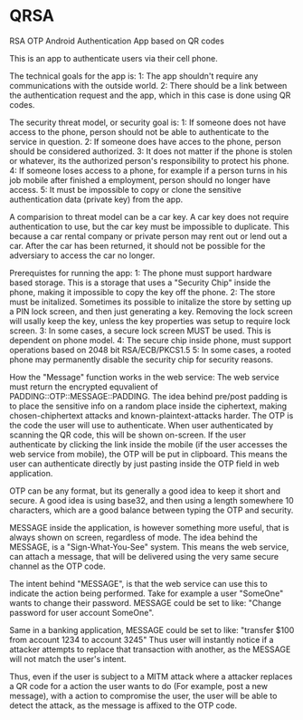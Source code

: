 # QRSA
RSA OTP Android Authentication App based on QR codes


This is an app to authenticate users via their cell phone.

The technical goals for the app is:
1: The app shouldn't require any communications with the outside world.
2: There should be a link between the authentication request and the app, which in this case is done using QR codes.

The security threat model, or security goal is:
1: If someone does not have access to the phone, person should not be able to authenticate to the service in question.
2: If someone does have acces to the phone, person should be considered authorized.
3: It does not matter if the phone is stolen or whatever, its the authorized person's responsibility to protect his phone.
4: If someone loses access to a phone, for example if a person turns in his job mobile after finished a employment, person should no longer have access.
5: It must be impossible to copy or clone the sensitive authentication data (private key) from the app.

A comparision to threat model can be a car key. A car key does not require authentication to use, but the car key must be impossible to duplicate.
This because a car rental company or private person may rent out or lend out a car.
After the car has been returned, it should not be possible for the adversiary to access the car no longer.

Prerequistes for running the app:
1: The phone must support hardware based storage. This is a storage that uses a "Security Chip" inside the phone, making it impossible to copy the key off the phone.
2: The store must be initalized. Sometimes its possible to initalize the store by setting up a PIN lock screen, and then just generating a key. Removing the lock screen will usally keep the key, unless the key properties was setup to require lock screen.
3: In some cases, a secure lock screen MUST be used. This is dependent on phone model.
4: The secure chip inside phone, must support operations based on 2048 bit RSA/ECB/PKCS1.5
5: In some cases, a rooted phone may permanently disable the security chip for security reasons.


How the "Message" function works in the web service:
The web service must return the encrypted equvalient of PADDING::OTP::MESSAGE::PADDING.
The idea behind pre/post padding is to place the sensitive info on a random place inside the ciphertext, making chosen-chiphertext attacks
and known-plaintext-attacks harder.
The OTP is the code the user will use to authenticate. When user authenticated by scanning the QR code, this will be shown on-screen.
If the user authenticate by clicking the link inside the mobile (if the user accesses the web service from mobile), the OTP will be put in clipboard.
This means the user can authenticate directly by just pasting inside the OTP field in web application.

OTP can be any format, but its generally a good idea to keep it short and secure. A good idea is using base32,
and then using a length somewhere 10 characters, which are a good balance between typing the OTP and security.

MESSAGE inside the application, is however something more useful, that is always shown on screen, regardless of mode.
The idea behind the MESSAGE, is a "Sign-What-You-See" system.
This means the web service, can attach a message, that will be delivered using the very same secure channel as the OTP code.

The intent behind "MESSAGE", is that the web service can use this to indicate the action being performed.
Take for example a user "SomeOne" wants to change their password.
MESSAGE could be set to like:
"Change password for user account SomeOne".

Same in a banking application, MESSAGE could be set to like:
"transfer $100 from account 1234 to account 3245"
Thus user will instantly notice if a attacker attempts to replace that transaction with another, as the
MESSAGE will not match the user's intent.

Thus, even if the user is subject to a MITM attack where a attacker replaces a QR code for a action the user wants to do (For example, post a new message),
with a action to compromise the user, the user will be able to detect the attack, as the message is affixed to the OTP code.
